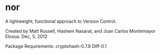 nor
===

A lightweight, functional approach to Version Control.

Created by Matt Russell, Hashem Nasarat, and Juan Carlos Montemayor Elosua.
Dec, 5, 2012 

Package Requirements:
cryptohash-0.7.8
Diff-0.1
